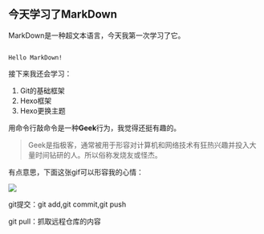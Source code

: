 ## 今天学习了MarkDown

MarkDown是一种超文本语言，今天我第一次学习了它。

```

Hello MarkDown!

```

接下来我还会学习：

1. Git的基础框架
1. Hexo框架
1. Hexo更换主题

用命令行敲命令是一种**Geek**行为，我觉得还挺有趣的。

>Geek是指极客，通常被用于形容对计算机和网络技术有狂热兴趣并投入大量时间钻研的人。所以俗称发烧友或怪杰。

有点意思，下面这张gif可以形容我的心情：

![](https://qgt-style.oss-cn-hangzhou.aliyuncs.com/newcoursep4/g1/g1-2-2/tenor.gif)


git提交：git add,git commit,git push

git pull：抓取远程仓库的内容